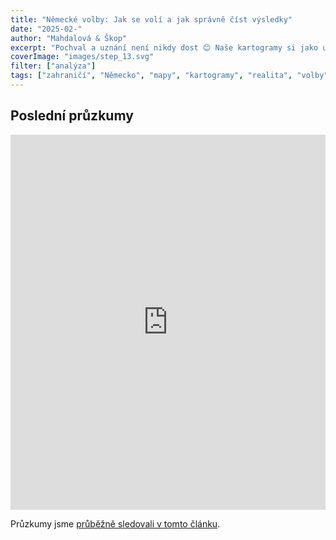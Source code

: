 ```yaml
---
title: "Německé volby: Jak se volí a jak správně číst výsledky"
date: "2025-02-"
author: "Mahdalová & Škop"
excerpt: "Pochval a uznání není nikdy dost 😊⁣ Naše kartogramy si jako ukázkové vybrali nejvyšší statistici Rakouska."
coverImage: "images/step_13.svg"
filter: ["analýza"]
tags: ["zahraničí", "Německo", "mapy", "kartogramy", "realita", "volby"]
---
```


<ScrollyTelling yamlFile="scrollytelling.yaml" />

## Poslední průzkumy

<iframe src='https://flo.uri.sh/visualisation/21700335/embed' title='Interactive or visual content' className='flourish-embed-iframe' frameBorder='0' scrolling='no' width='100%' height='600px'></iframe>

Průzkumy jsme [průběžně sledovali v tomto článku](/clanek/mandaty-nemecky-volebni-model).